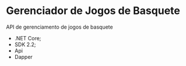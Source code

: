 # Gerenciador de Jogos de Basquete

API de gerenciamento de jogos de basquete

- .NET Core;
- SDK 2.2;
- Api
- Dapper

